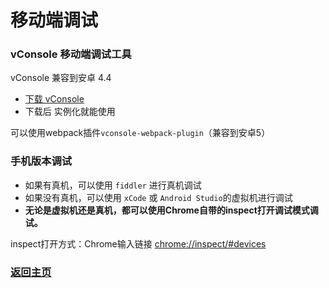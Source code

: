 # 移动端调试

### vConsole 移动端调试工具

vConsole 兼容到安卓 4.4
* [下载 vConsole](https://github.com/Tencent/vConsole)
* 下载后 实例化就能使用

可以使用webpack插件`vconsole-webpack-plugin`（兼容到安卓5）

### 手机版本调试

* 如果有真机，可以使用 `fiddler` 进行真机调试
* 如果没有真机，可以使用 `xCode` 或 `Android Studio`的虚拟机进行调试
* **无论是虚拟机还是真机，都可以使用Chrome自带的inspect打开调试模式调试。**

inspect打开方式：Chrome输入链接 [chrome://inspect/#devices](chrome://inspect/#devices)

### [返回主页](/README.md)